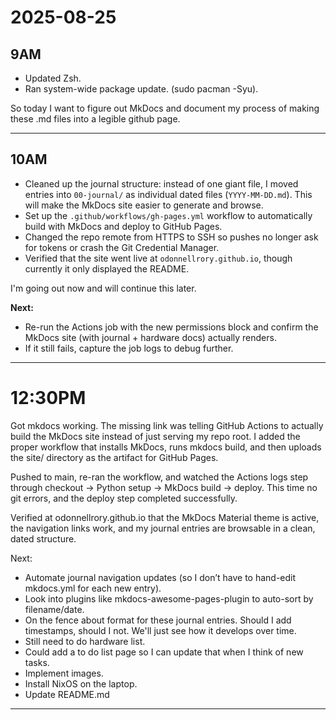 # 2025-08-25

## 9AM
 - Updated Zsh.
 - Ran system-wide package update.  (sudo pacman -Syu).

 So today I want to figure out MkDocs and document my process of making these .md files into a legible github page.

---

## 10AM
- Cleaned up the journal structure: instead of one giant file, I moved entries into `00-journal/` as individual dated files (`YYYY-MM-DD.md`). This will make the MkDocs site easier to generate and browse.
- Set up the `.github/workflows/gh-pages.yml` workflow to automatically build with MkDocs and deploy to GitHub Pages.
- Changed the repo remote from HTTPS to SSH so pushes no longer ask for tokens or crash the Git Credential Manager.
- Verified that the site went live at `odonnellrory.github.io`, though currently it only displayed the README.

I'm going out now and will continue this later.

**Next:**  
- Re-run the Actions job with the new permissions block and confirm the MkDocs site (with journal + hardware docs) actually renders.  
- If it still fails, capture the job logs to debug further.

---

# 12:30PM

Got mkdocs working. The missing link was telling GitHub Actions to actually build the MkDocs site instead of just serving my repo root.  I added the proper workflow that installs MkDocs, runs mkdocs build, and then uploads the site/ directory as the artifact for GitHub Pages.

Pushed to main, re-ran the workflow, and watched the Actions logs step through checkout → Python setup → MkDocs build → deploy. This time no git errors, and the deploy step completed successfully.

Verified at odonnellrory.github.io that the MkDocs Material theme is active, the navigation links work, and my journal entries are browsable in a clean, dated structure.

Next:
 - Automate journal navigation updates (so I don’t have to hand-edit mkdocs.yml for each new entry).
 - Look into plugins like mkdocs-awesome-pages-plugin to auto-sort by filename/date.
 - On the fence about format for these journal entries.  Should I add timestamps, should I not.  We'll just see how it develops over time.
 - Still need to do hardware list.
 - Could add a to do list page so I can update that when I think of new tasks.
 - Implement images.
 - Install NixOS on the laptop.
 - Update README.md 

 ---

